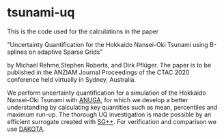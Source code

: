 # tsunami-uq
This is the code used for the calculations in the paper

"Uncertainty Quantification for the Hokkaido Nansei-Oki Tsunami using B-splines on adaptive Sparse Grids"

by Michael Rehme,Stephen Roberts, and Dirk Pflüger.
The paper is to be published in the ANZIAM Journal Proceedings of the CTAC 2020 conference held virtually in Sydney, Australia.

We perform uncertainty quantification for a simulation of the Hokkaido Nansei-Oki Tsunami with [ANUGA](https://github.com/GeoscienceAustralia/anuga_core), for which we develop a better understanding by calculating key quantities such as mean, percentiles and maximum run-up. 
The thorough UQ investigation is made possible by an efficient surrogate created with [SG++](https://github.com/SGpp/SGpp).
For verification and comparison we use [DAKOTA](https://dakota.sandia.gov/).

